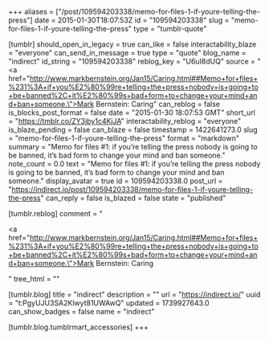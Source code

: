 +++
aliases = ["/post/109594203338/memo-for-files-1-if-youre-telling-the-press"]
date = 2015-01-30T18:07:53Z
id = "109594203338"
slug = "memo-for-files-1-if-youre-telling-the-press"
type = "tumblr-quote"

[tumblr]
should_open_in_legacy = true
can_like = false
interactability_blaze = "everyone"
can_send_in_message = true
type = "quote"
blog_name = "indirect"
id_string = "109594203338"
reblog_key = "U6uI8dUQ"
source = "<a href=\"http://www.markbernstein.org/Jan15/Caring.html##Memo+for+files+%231%3A+if+you%E2%80%99re+telling+the+press+nobody+is+going+to+be+banned%2C+it%E2%80%99s+bad+form+to+change+your+mind+and+ban+someone.\">Mark Bernstein: Caring</a>"
can_reblog = false
is_blocks_post_format = false
date = "2015-01-30 18:07:53 GMT"
short_url = "https://tmblr.co/ZY3jby1c4KjJA"
interactability_reblog = "everyone"
is_blaze_pending = false
can_blaze = false
timestamp = 1422641273.0
slug = "memo-for-files-1-if-youre-telling-the-press"
format = "markdown"
summary = "Memo for files #1: if you’re telling the press nobody is going to be banned, it’s bad form to change your mind and ban someone."
note_count = 0.0
text = "Memo for files #1: if you’re telling the press nobody is going to be banned, it’s bad form to change your mind and ban someone."
display_avatar = true
id = 109594203338.0
post_url = "https://indirect.io/post/109594203338/memo-for-files-1-if-youre-telling-the-press"
can_reply = false
is_blazed = false
state = "published"

[tumblr.reblog]
comment = "<p><a href=\"http://www.markbernstein.org/Jan15/Caring.html##Memo+for+files+%231%3A+if+you%E2%80%99re+telling+the+press+nobody+is+going+to+be+banned%2C+it%E2%80%99s+bad+form+to+change+your+mind+and+ban+someone.\">Mark Bernstein: Caring</a></p>"
tree_html = ""

[tumblr.blog]
title = "indirect"
description = ""
url = "https://indirect.io/"
uuid = "t:PgyUJU3SA2Klwyt81UWAwQ"
updated = 1739927643.0
can_show_badges = false
name = "indirect"

[tumblr.blog.tumblrmart_accessories]
+++
